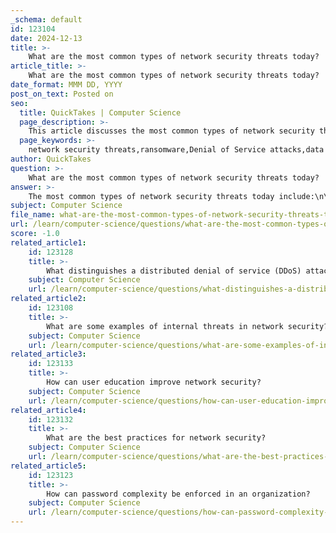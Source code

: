 ```yaml
---
_schema: default
id: 123104
date: 2024-12-13
title: >-
    What are the most common types of network security threats today?
article_title: >-
    What are the most common types of network security threats today?
date_format: MMM DD, YYYY
post_on_text: Posted on
seo:
  title: QuickTakes | Computer Science
  page_description: >-
    This article discusses the most common types of network security threats today, including ransomware, denial of service attacks, data breaches, and more, emphasizing the need for organizations to implement effective defense strategies.
  page_keywords: >-
    network security threats,ransomware,Denial of Service attacks,data breaches,Zero-Day exploits,social engineering,phishing,supply chain attacks,malware,Cloud vulnerabilities,IoT vulnerabilities
author: QuickTakes
question: >-
    What are the most common types of network security threats today?
answer: >-
    The most common types of network security threats today include:\n\n1. **Ransomware**: This type of malware encrypts a victim's files, demanding payment for the decryption key. Variants include scareware, encryption malware, master boot record ransomware, and mobile ransomware. Ransomware attacks have become increasingly prevalent, with significant impacts on organizations across various sectors.\n\n2. **Denial of Service (DoS) Attacks**: These attacks aim to make a network service unavailable by overwhelming it with traffic. Distributed Denial of Service (DDoS) attacks, which use multiple compromised systems to launch the attack, are particularly damaging and have been on the rise, especially targeting cloud services and IoT devices.\n\n3. **Data Breaches**: Cyber espionage and data theft are primary objectives for many threat actors. Organizations face risks from attackers seeking to access sensitive information, often leading to significant financial and reputational damage.\n\n4. **Zero-Day Exploits**: These attacks take advantage of previously unknown vulnerabilities in software or hardware, making them particularly dangerous as there are no existing patches or defenses available at the time of the attack.\n\n5. **Social Engineering**: This tactic involves manipulating individuals into divulging confidential information. Phishing attacks, where attackers impersonate legitimate entities to trick users into providing sensitive data, are a common form of social engineering.\n\n6. **Supply Chain Attacks**: These attacks target vulnerabilities in third-party vendors or service providers to compromise a larger organization. The interconnected nature of modern supply chains makes this a significant threat.\n\n7. **Malware**: Beyond ransomware, other forms of malware, such as viruses, worms, and trojans, continue to pose threats to network security. These malicious programs can disrupt operations, steal data, or provide unauthorized access to attackers.\n\n8. **Exploitation of Cloud and IoT Vulnerabilities**: As organizations increasingly adopt cloud services and IoT devices, the attack surface expands. Cybercriminals exploit weak security measures in these technologies, leading to potential breaches and attacks.\n\nUnderstanding these threats is crucial for organizations to implement effective defense strategies and safeguard their networks and data. Regular monitoring, user education, and adherence to best practices in network security are essential to mitigate these risks.
subject: Computer Science
file_name: what-are-the-most-common-types-of-network-security-threats-today.md
url: /learn/computer-science/questions/what-are-the-most-common-types-of-network-security-threats-today
score: -1.0
related_article1:
    id: 123128
    title: >-
        What distinguishes a distributed denial of service (DDoS) attack from a DoS attack?
    subject: Computer Science
    url: /learn/computer-science/questions/what-distinguishes-a-distributed-denial-of-service-ddos-attack-from-a-dos-attack
related_article2:
    id: 123108
    title: >-
        What are some examples of internal threats in network security?
    subject: Computer Science
    url: /learn/computer-science/questions/what-are-some-examples-of-internal-threats-in-network-security
related_article3:
    id: 123133
    title: >-
        How can user education improve network security?
    subject: Computer Science
    url: /learn/computer-science/questions/how-can-user-education-improve-network-security
related_article4:
    id: 123132
    title: >-
        What are the best practices for network security?
    subject: Computer Science
    url: /learn/computer-science/questions/what-are-the-best-practices-for-network-security
related_article5:
    id: 123123
    title: >-
        How can password complexity be enforced in an organization?
    subject: Computer Science
    url: /learn/computer-science/questions/how-can-password-complexity-be-enforced-in-an-organization
---
```


&nbsp;